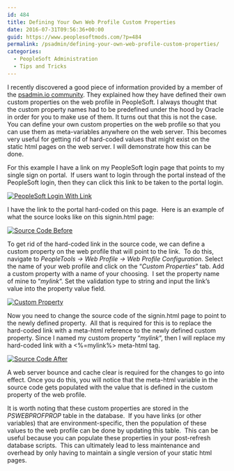 ```yaml
---
id: 484
title: Defining Your Own Web Profile Custom Properties
date: 2016-07-31T09:56:36+00:00
guid: https://www.peoplesoftmods.com/?p=484
permalink: /psadmin/defining-your-own-web-profile-custom-properties/
categories:
  - PeopleSoft Administration
  - Tips and Tricks
---
```

I recently discovered a good piece of information provided by a member of the <a href="http://psadmin.io/community/" target="_blank">psadmin.io community</a>. They explained how they have defined their own custom properties on the web profile in PeopleSoft. I always thought that the custom property names had to be predefined under the hood by Oracle in order for you to make use of them. It turns out that this is not the case. You can define your own custom properties on the web profile so that you can use them as meta-variables anywhere on the web server. This becomes very useful for getting rid of hard-coded values that might exist on the static html pages on the web server. I will demonstrate how this can be done.

<!--more-->

For this example I have a link on my PeopleSoft login page that points to my single sign on portal.  If users want to login through the portal instead of the PeopleSoft login, then they can click this link to be taken to the portal login.

[<img class="alignnone wp-image-485 size-full" src="/assets/images/2016/07/Login_Link_Before.png" alt="PeopleSoft Login With Link" width="546" height="519" srcset="/assets/images/2016/07/Login_Link_Before.png 546w, /assets/images/2016/07/Login_Link_Before-300x285.png 300w, /assets/images/2016/07/Login_Link_Before-400x380.png 400w" sizes="(max-width: 546px) 100vw, 546px" />](/assets/images/2016/07/Login_Link_Before.png)

I have the link to the portal hard-coded on this page.  Here is an example of what the source looks like on this signin.html page:

[<img class="alignnone wp-image-486 size-full" src="/assets/images/2016/07/Source_Code_Before.png" alt="Source Code Before" width="795" height="150" srcset="/assets/images/2016/07/Source_Code_Before.png 795w, /assets/images/2016/07/Source_Code_Before-300x57.png 300w, /assets/images/2016/07/Source_Code_Before-768x145.png 768w" sizes="(max-width: 795px) 100vw, 795px" />](/assets/images/2016/07/Source_Code_Before.png)

To get rid of the hard-coded link in the source code, we can define a custom property on the web profile that will point to the link.  To do this, navigate to _PeopleTools -> Web Profile -> Web Profile Configuration_. Select the name of your web profile and click on the &#8220;_Custom Properties_&#8221; tab. Add a custom property with a name of your choosing.  I set the property name of mine to &#8220;_mylink_&#8220;. Set the validation type to string and input the link&#8217;s value into the property value field.

[<img class="alignnone wp-image-487 size-full" src="/assets/images/2016/07/Custom_Property.png" alt="Custom Property" width="864" height="411" srcset="/assets/images/2016/07/Custom_Property.png 864w, /assets/images/2016/07/Custom_Property-300x143.png 300w, /assets/images/2016/07/Custom_Property-768x365.png 768w, /assets/images/2016/07/Custom_Property-799x380.png 799w" sizes="(max-width: 864px) 100vw, 864px" />](/assets/images/2016/07/Custom_Property.png)

Now you need to change the source code of the signin.html page to point to the newly defined property.  All that is required for this is to replace the hard-coded link with a meta-html reference to the newly defined custom property. Since I named my custom property &#8220;_mylink_&#8220;, then I will replace my hard-coded link with a <%=mylink%> meta-html tag.

[<img class="alignnone wp-image-488 size-full" src="/assets/images/2016/07/Source_Code_After.png" alt="Source Code After" width="786" height="153" srcset="/assets/images/2016/07/Source_Code_After.png 786w, /assets/images/2016/07/Source_Code_After-300x58.png 300w, /assets/images/2016/07/Source_Code_After-768x149.png 768w" sizes="(max-width: 786px) 100vw, 786px" />](/assets/images/2016/07/Source_Code_After.png)

A web server bounce and cache clear is required for the changes to go into effect. Once you do this, you will notice that the meta-html variable in the source code gets populated with the value that is defined in the custom property of the web profile.

It is worth noting that these custom properties are stored in the _PSWEBPROFPROP_ table in the database.  If you have links (or other variables) that are environment-specific, then the population of these values to the web profile can be done by updating this table.  This can be useful because you can populate these properties in your post-refresh database scripts.  This can ultimately lead to less maintenance and overhead by only having to maintain a single version of your static html pages.